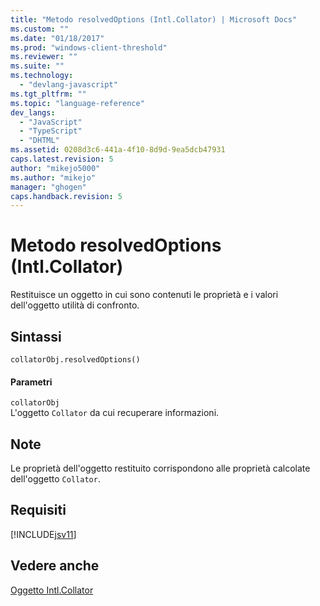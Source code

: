```yaml
---
title: "Metodo resolvedOptions (Intl.Collator) | Microsoft Docs"
ms.custom: ""
ms.date: "01/18/2017"
ms.prod: "windows-client-threshold"
ms.reviewer: ""
ms.suite: ""
ms.technology: 
  - "devlang-javascript"
ms.tgt_pltfrm: ""
ms.topic: "language-reference"
dev_langs: 
  - "JavaScript"
  - "TypeScript"
  - "DHTML"
ms.assetid: 0208d3c6-441a-4f10-8d9d-9ea5dcb47931
caps.latest.revision: 5
author: "mikejo5000"
ms.author: "mikejo"
manager: "ghogen"
caps.handback.revision: 5
---
```

# Metodo resolvedOptions (Intl.Collator)
Restituisce un oggetto in cui sono contenuti le proprietà e i valori dell'oggetto utilità di confronto.  
  
## Sintassi  
  
```  
collatorObj.resolvedOptions()  
```  
  
#### Parametri  
 `collatorObj`  
 L'oggetto `Collator` da cui recuperare informazioni.  
  
## Note  
 Le proprietà dell'oggetto restituito corrispondono alle proprietà calcolate dell'oggetto `Collator`.  
  
## Requisiti  
 [!INCLUDE[jsv11](../../javascript/reference/includes/jsv11-md.md)]  
  
## Vedere anche  
 [Oggetto Intl.Collator](../../javascript/reference/intl-collator-object-javascript.md)